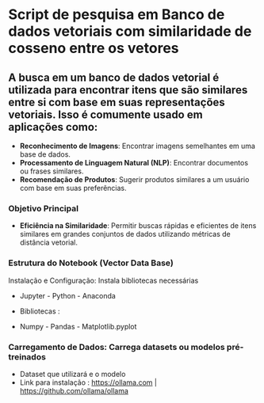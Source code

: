 # Script de pesquisa em Banco de dados vetoriais com similaridade de cosseno entre os vetores

## A busca em um banco de dados vetorial é utilizada para encontrar itens que são similares entre si com base em suas representações vetoriais. Isso é comumente usado em aplicações como:

- **Reconhecimento de Imagens**: Encontrar imagens semelhantes em uma base de dados.
- **Processamento de Linguagem Natural (NLP)**: Encontrar documentos ou frases similares.
- **Recomendação de Produtos**: Sugerir produtos similares a um usuário com base em suas preferências.

### Objetivo Principal

- **Eficiência na Similaridade**: Permitir buscas rápidas e eficientes de itens similares em grandes conjuntos de dados utilizando métricas de distância vetorial.

### Estrutura do Notebook (Vector Data Base)

Instalação e Configuração: Instala bibliotecas necessárias
* Jupyter - Python - Anaconda 

* Bibliotecas :
*   Numpy - Pandas - Matplotlib.pyplot 


### Carregamento de Dados: Carrega datasets ou modelos pré-treinados
* Dataset que utilizará e o modelo 
* Link para instalação : https://ollama.com | https://github.com/ollama/ollama 

